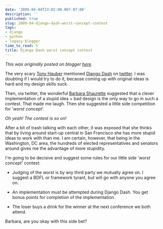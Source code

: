```yaml
---
date: '2009-04-04T23:02:00.007-07:00'
description: ''
published: true
slug: 2009-04-django-dash-worst-concept-contest
tags:
- django
- python
- legacy-blogger
time_to_read: 5
title: Django Dash worst concept contest
---
```


*This was originally posted on blogger [here](https://pydanny.blogspot.com/2009/04/django-dash-worst-concept-contest.html)*.

The very scary [Tony Hauber](https://www.thauber.com/) mentioned [Django Dash](https://djangodash.com/) on [twitter](https://twitter.com/thauber/statuses/1455537655). I was doubting if I would try to do it, because coming up with original ideas is hard and my design skills suck.

Then, via twitter, the wonderful [Barbara Shaurette](https://djangrrl.com/) suggested that a clever implementation of a stupid idea + bad design is the only way to go in such a contest. That made me laugh. Then she suggested a little side competition for '<span style="font-style: italic;">worst concept</span>'.

<span style="font-style: italic;">Oh yeah! The contest is so on!</span>

After a bit of trash talking with each other, it was exposed that she thinks that by living around start-up central in San Francisco she has more stupid ideas to work with than me. I am certain, however, that being in the Washington, DC area, the hundreds of elected representatives and senators around gives me the advantage of more stupidity.

I'm going to be decisive and suggest some rules for our little side '<span style="font-style: italic;">worst concept</span>' contest:


- Judging of the worst is by any third party we mutually agree on. I suggest a BDFL or framework tyrant, but will go with anyone you agree on.

- An implementation must be attempted during Django Dash. You get bonus points for completion of the implementation.
- The loser buys a drink for the winner at the next conference we both attend.

Barbara, are you okay with this side bet?